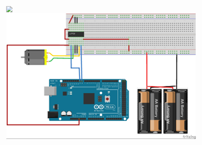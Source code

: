 <img src="https://simple-circuit.com/wp-content/uploads/2017/12/arduino-dc-motor-control-l293d.png" />
<img src="https://github.com/dkati/Arduino_2WD_motors/blob/master/Untitled%20Sketch_bb.jpg" />
